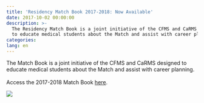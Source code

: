 ```yaml
---
title: 'Residency Match Book 2017-2018: Now Available'
date: 2017-10-02 00:00:00
description: >-
  The Residency Match Book is a joint initiative of the CFMS and CaRMS designed
  to educate medical students about the Match and assist with career planning.
categories:
lang: en
---
```



The Match Book is a joint initiative of the CFMS and CaRMS designed to educate medical students about the Match and assist with career planning.<br><br>Access the 2017-2018 Match Book [here](https://www.cfms.org/what-we-do/education/cfms-matchbook.html).

![](/uploads/versions/match-book-cover---x----1283-1661x---.png)